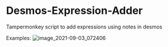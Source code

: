 # Desmos-Expression-Adder
Tampermonkey script to add expressions using notes in desmos

Examples:
![image_2021-09-03_072406](https://user-images.githubusercontent.com/89387162/131938813-87df1d6c-de16-407c-a8d1-96fb694af684.png)
